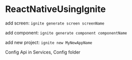 # ReactNativeUsingIgnite
add screen: `ignite generate screen screenName`

add component: `ignite generate component componentName`

add new project: `ignite new MyNewAppName`

Config Api in Services, Config folder
